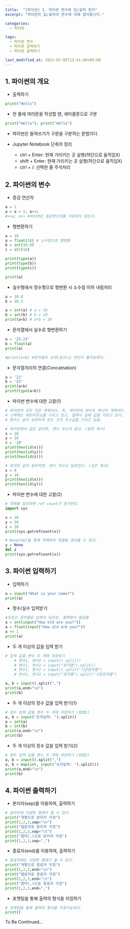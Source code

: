 ```yaml
---
title:  "[파이썬] 1. 파이썬 변수와 입/출력 정리"
excerpt: "파이썬의 입/출력과 변수에 대해 알아봅시다."

categories:
  - 파이썬

tags:
  - 파이썬 변수
  - 파이썬 입력하기
  - 파이썬 출력하기

last_modified_at: 2021-07-05T12:41:00+09:00
---
```


## 1. 파이썬의 개요
- 출력하기

```python
print("Hello")
```

- 한 줄에 여러문을 작성할 땐, 세미콜론으로 구분

```python
print("Hello"); print("Hello")
```

- 파이썬은 들여쓰기가 구문을 구분하는 문법이다.

- Jupyter Notebook 단축어 정리
  - ctrl + Enter: 현재 가리키는 곳 실행(하단으로 움직임X)
  - shift + Enter: 현재 가리키는 곳 실행(하단으로 움직임X)
  - ctrl + /: 선택한 줄 주석처리

## 2. 파이썬의 변수

- 증감 연산자

```python
a = 1
a = a + 1; a+=1
#++a; a++ #파이썬은 증감연산자를 지원하지 않는다.
```

- 형변환하기

```python
a = 10
a = float(10) # 소수점으로 형변환
b = int(10.0)
c = str(10)

print(type(a))
print(type(b))
print(type(c))

print(a)
```

- 실수형에서 정수형으로 형변환 시 소수점 이하 내림처리

```python
a = 10.8
b = 10.2

a = int(a) # a = 10
b = int(b) # b = 10
print(a+b) # a+b = 20
```

- 문자열에서 실수로 형변환하기

```python
a = '23.23'
b = float(a)
print(a)

#print(a+b) #문자열과 숫자(실수)는 연산이 불가능하다.
```

- 문자열끼리의 연결(Concatnation)

```python
a = '21'
b = '23'
print(a+b)
print(type(a+b))
```

- 파이썬 변수에 대한 고찰(1)

```python
# 파이썬의 모든 것은 객체이다. 즉, 파이썬의 변수도 하나의 객체이다.
# 스택에는 메모리주소를 가지고 있고, 힙에서 실제 값을 가지고 있다.
# 변수는 값이 보관되어 있는 곳의 주소값을 가지고 있음.

# 파이썬에서 같은 값이면, 변수 주소이 같다. (얕은 복사)
x = 10
y = 10
z = '10'
print(hex(id(x)))
print(hex(id(y)))
print(hex(id(z)))

# 하지만 값이 달라지면, 변수 주소도 달라진다. (깊은 복사)
x = 9
y = 10
print(hex(id(x)))
print(hex(id(y)))
```

- 파이썬 변수에 대한 고찰(2)

```python
# 객체를 참조하면 ref count가 증가한다.
import sys

x = 10
y = 10
z = 10
print(sys.getrefcount(x))

# None/del을 통해 객체와의 연결을 끊어줄 수 있다.
y = None
del z
print(sys.getrefcount(x))
```


## 3. 파이썬 입력하기

- 입력하기

```python
a = input("What is your name?")
print(a)
```

- 정수/실수 입력받기

```python
#무조건 문자열로 입력이 되므로, 형변환이 필요함
a = int(input("How old are you?"))
a = float(input("How old are you?"))
a += 1
print(a)
```

- 두 개 이상의 값을 입력 받기

```python
# 입력 값을 변수 두 개에 저장하기
    # 변수1, 변수2 = input().split()
    # 변수1, 변수2 = input("문자열").split()
    # 변수1, 변수2 = input().split("기준문자열")
    # 변수1, 변수2 = input("문자열").split("기준문자열")

a, b = input().split(",")
print(a,end="\n")
print(b)
```

- 두 개 이상의 정수 값을 입력 받기(1)

```python
# 정수 입력 값을 변수 두 개에 저장하기 (방법1)
a, b = input("숫자입력: ").split()
a = int(a)
b = int(b)
print(a,end="\n")
print(b)
```

- 두 개 이상의 정수 값을 입력 받기(2)

```python
# 정수 입력 값을 변수 두 개에 저장하기 (방법2)
a, b = input().split(",")
a, b = map(int, input("숫자입력: ").split())
print(a,end="\n")
print(b)
```

## 4. 파이썬 출력하기

- 분리자(sep)를 이용하여, 출력하기

```python
# 분리자에 다양한 형태가 올 수 있다.
print("개행으로 분리자 지정")
print(1,2,3,sep="\n")
print("탭문자로 분리자 지정")
print(1,2,3,sep="\t")
print("콤마(,)으로 분리자 지정")
print(1,2,3,sep=",")
```

- 종료자(end)를 이용하여, 출력하기

```python
# 종료자에도 다양한 형태가 올 수 있다.
print("개행으로 종료자 지정")
print(1,2,3,end="\n")
print("탭문자로 종료자 지정")
print(1,2,3,end="\t")
print("콤마(,)으로 종료자 지정")
print(1,2,3,end=",")
```

- 포멧팅을 통해 출력의 형식을 지정하기


```python
# 포멧팅을 통해 출력의 형식을 지정가능하다.
print()
```

To Be Continued...
